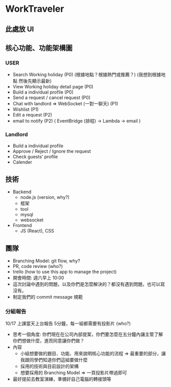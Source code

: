 # WorkTraveler

## 此處放 UI

## 核心功能、功能架構圖
### USER
- Search Working holiday (P0) (根據地點？根據熱門或推薦？) (我想到根據地點 然後先顯示最新)
- View Working holiday detail page (P0)
- Build a individual profile (P0)
- Send a request / cancel request (P0)
- Chat with landlord => WebSocket (一對一聊天) (P1)
- Wishlist (P1)
- Edit a request (P2)
- email to notify (P2) ( EventBridge (排程) -> Lambda -> email )


### Landlord
- Build a individual profile
- Approve / Reject / Ignore the request
- Check guests’ profile
- Calender

## 技術

- Backend
  - node.js (version, why?)
  - 框架
  - tool
  - mysql
  - websocket
- Frontend
  - JS (React), CSS
 

## 團隊
- Branching Model: git flow, why?
- PR, code review (who?)
- trello (how to use this app to manage the project)
- 開會時間: 週六早上 10:00
- 這次討論中遇到的問題，以及你們是怎麼解決的？都沒有遇到問題，也可以寫沒有。
- 制定我們的 commit message 規範

### 分組報告

10/17 上課當天上台報告 5分鐘，每一組都需要有投影片 (who?)

- 思考一個角度: 你們現在在公司內部提案，你們要怎麼在五分鐘內讓主管了解你們想做什麼，進而同意讓你們做？
- 內容
    - 小組想要做的題目、功能、用來說明核心功能的流程 ⇒ 最重要的部分，讓我跟同學們知道你們這組要做什麼
    - 採用的技術與目前設計的架構
    - 想要採用的 Branching Model ⇒ 一頁投影片帶過即可
- 最好提前去教室演練，準備好自己電腦的轉接頭等

